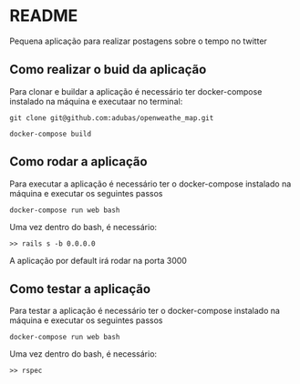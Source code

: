 # README

Pequena aplicação para realizar postagens sobre o tempo no twitter

## Como realizar o buid da aplicação

Para clonar e buildar a aplicação é necessário ter docker-compose instalado na máquina e executaar no terminal:

```
git clone git@github.com:adubas/openweathe_map.git
```

```
docker-compose build
```

## Como rodar a aplicação

Para executar a aplicação é necessário ter o docker-compose instalado na máquina e executar os seguintes passos

```
docker-compose run web bash
```

Uma vez dentro do bash, é necessário:

```
>> rails s -b 0.0.0.0
```

A aplicação por default irá rodar na porta 3000

## Como testar a aplicação

Para testar a aplicação é necessário ter o docker-compose instalado na máquina e executar os seguintes passos

```
docker-compose run web bash
```

Uma vez dentro do bash, é necessário:

```
>> rspec
```
